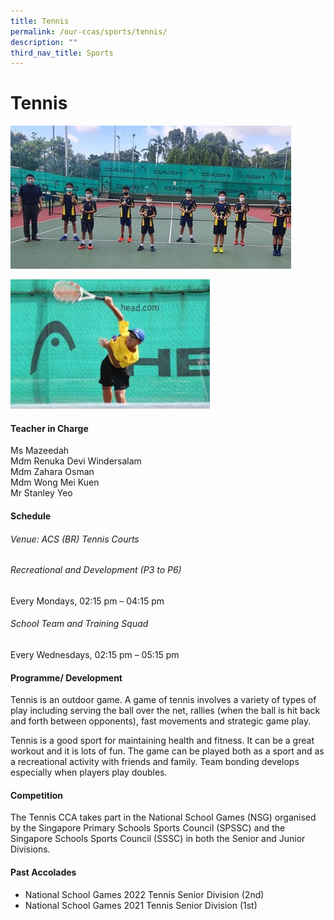 ```yaml
---
title: Tennis
permalink: /our-ccas/sports/tennis/
description: ""
third_nav_title: Sports
---
```

# **Tennis**

![](/images/tennis.jpg)

![](/images/tennis%202.jpg)

#### **Teacher in Charge**


Ms Mazeedah <br> Mdm Renuka Devi Windersalam <br> Mdm Zahara Osman <br> Mdm Wong Mei Kuen <br> Mr Stanley Yeo

#### **Schedule**

###### Venue: ACS (BR) Tennis Courts
###### Recreational and Development (P3 to P6)
Every Mondays, 02:15 pm – 04:15 pm

###### School Team and Training Squad
Every Wednesdays, 02:15 pm – 05:15 pm

#### **Programme/ Development**


Tennis is an outdoor game. A game of tennis involves a variety of types of play including serving the ball over the net, rallies (when the ball is hit back and forth between opponents), fast movements and strategic game play.

Tennis is a good sport for maintaining health and fitness. It can be a great workout and it is lots of fun. The game can be played both as a sport and as a recreational activity with friends and family. Team bonding develops especially when players play doubles.


#### **Competition**

The Tennis CCA takes part in the National School Games (NSG) organised by the Singapore Primary Schools Sports Council (SPSSC) and the Singapore Schools Sports Council (SSSC) in both the Senior and Junior Divisions.

#### **Past Accolades**

* National School Games 2022 Tennis Senior Division (2nd)
* National School Games 2021 Tennis Senior Division (1st)